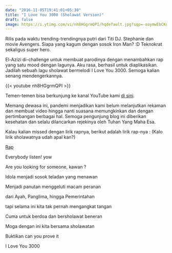 ```yaml
---
date: "2016-11-05T19:41:01+05:30"
title: "I Love You 3000 (Sholawat Version)"
draft: false
image: https://i.ytimg.com/vi/nh8HGgrmQPI/hqdefault.jpg?sqp=-oaymwEbCKgBEF5IVfKriqkDDggBFQAAiEIYAXABwAEG&rs=AOn4CLDCUYfdSk2uXFYe8lU1Iegv7Ad5Ew
---
```


Rilis pada waktu trending-trendingnya putri dari Titi DJ. Stephanie dan movie Avengers. Siapa yang kagum dengan sosok Iron Man? :D Teknokrat sekaligus super hero.

<!--more-->

El-Azizi di-challenge untuk membuat parodinya dengan menambahkan rap yang satu mood dengan lagunya. Aku rasa, berhasil untuk diaplikasikan. Jadilah sebuah lagu sholawat bermelodi I Love You 3000. Semoga kalian senang mendengerkannya.

{{< youtube nh8HGgrmQPI >}}

Temen-temen bisa berkunjung ke kanal YouTube kami [di sini](https://youtu.be/nh8HGgrmQPI?t=6).

Memang dewasa ini, pandemi menjadikan kami belum melanjutkan rekaman dan membuat video hingga nanti suasana memungkinkan dan dengan pertimbangan berbagai hal. Semoga pengunjung blog ini diberikan kesehatan dan selalu dilancarkan rejekinya oleh Tuhan Yang Maha Esa.

Kalau kalian missed dengan lirik rapnya, berikut adalah lirik rap-nya : (Kalo lirik sholawatnya udah apal kan?)

[Rap](https://instagram.com/ghufranelazizi)

Everybody listen! yow

Are you looking for someone, kawan ?

Idola menjadi sosok teladan yang menawan

Menjadi panutan menggeluti macam peranan

dari Ayah, Panglima, hingga Pemerintahan

tapi selama ini kita tak pernah mengangkat tangan

Cuma untuk berdoa dan bersholawat beneran

Moga dengan ini kita bersama sholawatan

Buktikan can you prove it

I Love You 3000
